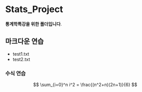 # Stats_Project
__통계학특강을 위한 폴더입니다__.

## 마크다운 연습

- test1.txt
- test2.txt

### 수식 연습

$$
\sum_{i=0}^n i^2 = \frac{(n^2+n)(2n+1)}{6}
$$
